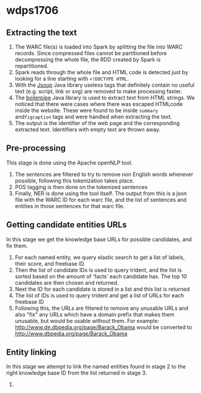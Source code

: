 # wdps1706

## Extracting the text
1) The WARC file(s) is loaded into Spark by splitting the file into WARC
records. Since compressed files cannot be partitioned before
decompressing the whole file, the RDD created by Spark is repartitioned.
2) Spark reads through the whole file and HTML code is detected just by
looking for a line starting with `<!DOCTYPE HTML`.
3) With the [Jsoup](https://github.com/jhy/jsoup) Java library useless
tags that definitely contain no useful text (e.g. script, link or svg)
are removed to make processing faster.
4) The [boilerpipe](https://github.com/robbypond/boilerpipe) Java
library is used to extract text from HTML strings. We noticed that
there were cases where there was escaped HTMLcode inside the website.
These were found to be inside `summary` and`figcaption` tags and were
handled when extracting the text.
5) The output is the identifier of the web page and the corresponding
extracted text. Identifiers with empty text are thrown away.

## Pre-processing
This stage is done using the Apache openNLP tool.

1) The sentences are filtered to try to remove non English words whenever possible, following this tokenization takes place.
2) POS tagging is then done on the tokenized sentences
3) Finally, NER is done using the tool itself. The output from this is a json file with the WARC ID for each warc file, and the list of sentences and entities in those sentences for that warc file.

## Getting candidate entities URLs
In this stage we get the knowledge base URLs for possible candidates, and fix them.

1) For each named entity, we query elastic search to get a list of labels, their score, and freebase ID.
2) Then the list of candidate IDs is used to query trident, and the list is sorted based on the amount of 'facts' each candidate has. The top 10 candidates are then chosen and returned.
3) Next the ID for each candidate is stored in a list and this list is returned
4) The list of IDs is used to query trident and get a list of URLs for each freebase ID
5) Following this, the URLs are filtered to remove any unusable URLs and also "fix" any URLs which have a domain prefix that makes them unusable, but would be usable without them. For example: http://www.de.dbpedia.org/page/Barack_Obama would be converted to http://www.dbpedia.org/page/Barack_Obama

## Entity linking
In this stage we attempt to link the named entities found in stage 2 to the right knowledge base ID from the list returned in stage 3.

1)
